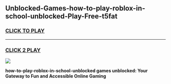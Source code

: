
## Unblocked-Games-how-to-play-roblox-in-school-unblocked-Play-Free-t5fat
<h3>
<a href="https://premium76.site?title=how-to-play-roblox-in-school-unblocked&ref=21A">CLICK TO PLAY</a></h3>
<hr>

<h3>
<a href="https://premium76.site?title=how-to-play-roblox-in-school-unblocked&ref=21A">CLICK 2 PLAY</a>
  
</h3>

<a href="https://premium76.site?title=how-to-play-roblox-in-school-unblocked&ref=21A"><img src="https://clearcache.store/games.png"></a>


**how-to-play-roblox-in-school-unblocked games unblocked: Your Gateway to Fun and Accessible Online Gaming**
